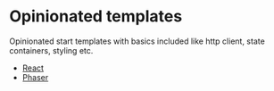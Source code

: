 # Opinionated templates

Opinionated start templates with basics included like http client, state containers, styling etc.

- [React](./react)
- [Phaser](./phaser)